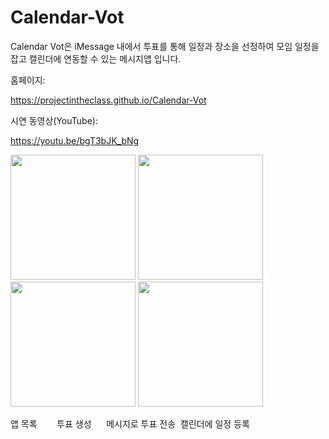 # Calendar-Vot
Calendar Vot은 iMessage 내에서 투표를 통해 일정과 장소을 선정하여 모임 일정을 잡고 캘린더에 연동할 수 있는 메시지앱 입니다.


홈페이지: 

https://projectintheclass.github.io/Calendar-Vot

시연 동영상(YouTube): 

https://youtu.be/bgT3bJK_bNg


<img src = "https://projectintheclass.github.io/Calendar-Vot/images/fulls/0-0-appstore.jpg" width = 200>
<img src = "https://projectintheclass.github.io/Calendar-Vot/images/fulls/1-3-addview.jpg" width = 200>
<img src = "https://projectintheclass.github.io/Calendar-Vot/images/fulls/2-1-send.jpg" width = 200>
<img src = "https://projectintheclass.github.io/Calendar-Vot/images/fulls/3-3-calendar.jpg" width = 200>

앱 목록        투표 생성      메시지로 투표 전송      캘린더에 일정 등록
